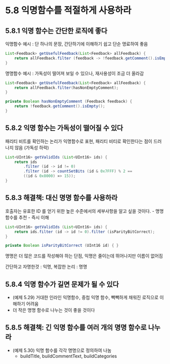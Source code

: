 # 5.8 익명함수를 적절하게 사용하라

## 5.8.1 익명 함수는 간단한 로직에 좋다

익명함수 예시 : 단 하나의 문장, 간단하기에 이해하기 쉽고 단순 명료하여 좋음

```java
List<Feedback> getUsefulFeedback(List<Feedback> allFeedback) {
    return allFeedback.filter (feedback -> !feedback.getComment().isEmpty());
}
```

명명함수 예시 : 가독성이 떨어져 보일 수 있으나, 재사용성이 조금 더 올라감

```java
List<Feedback> getUsefulFeedback(List<Feedback> allFeedback) {
    return allFeedback.filter(hasNonEmptyComment);
}

private Boolean hasNonEmptyComment (Feedback feedback) {
    return !feedback.getComment().isEmpty();
}
```

## 5.8.2 익명 함수는 가독성이 떨어질 수 있다

패리티 비트를 확인하는 논리가 익명함수로 표현, 패리티 비티로 확인한다는 점이 드러나지 않음 (가독성 하락)

```java
List<UInt16> getValidIds (List<UInt16> ids) {
    return ids
        .filter (id -> id != 0)
        .filter (id -> countSetBits (id & 0x7FFF) % 2 ==
        ((id & 0x8000) »> 15));
}
```

## 5.8.3 해결책: 대신 명명 함수를 사용하라

호출자는 유효한 ID 를 얻기 위한 높은 수준에서의 세부사항을 알고 싶을 것이다. - 명명함수를 추천 - 즉시 이해

```java
List<UInt16> getValidIds (List<UInt16> ids) {
    return ids.filter (id -> id != 0).filter (isParityBitCorrect);
}

private Boolean isParityBitCorrect (UInt16 id) { }
```

명명은 더 많은 코드를 작성해야 하는 단점, 익명은 줄이는데 뛰어나지만 이름이 없어짐

간단하고 자명한것 : 익명, 복잡한 논리 : 명명

## 5.8.4 익명 함수가 길면 문제가 될 수 있다

* (예제 5.29) 거대한 인라인 익명함수, 중첩 익명 함수, 빽빽하게 채워진 로직으로 이해하기 어려움
* 더 작은 명명 함수로 나누는 것이 좋을 것이다

## 5.8.5 해결책: 긴 익명 함수를 여러 개의 명명 함수로 나누라

* (예제 5.30) 익명 함수를 각각 명명으로 정의하여 나눔
  * buildTitle, buildCommentText, buildCategories










